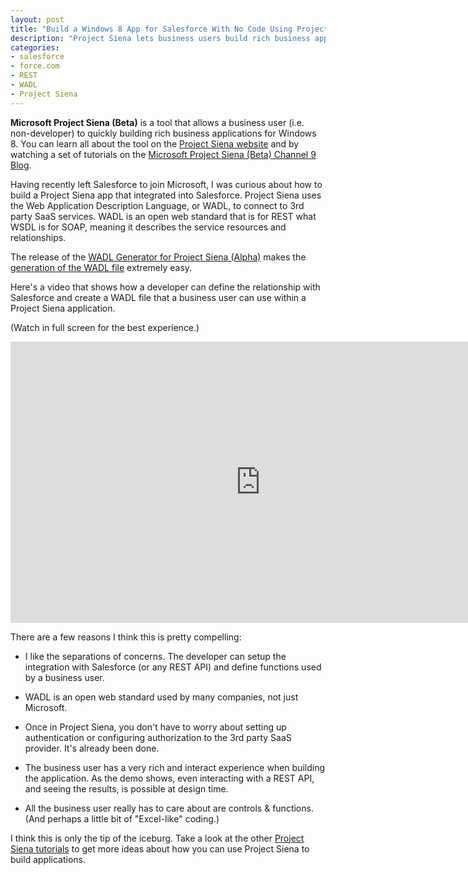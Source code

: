 ```yaml
---
layout: post
title: "Build a Windows 8 App for Salesforce With No Code Using Project Siena"
description: "Project Siena lets business users build rich business applications for Windows 8. See how you can build a Windows 8 application using Project Siena that connects to data in Salesforce."
categories: 
- salesforce
- force.com
- REST
- WADL
- Project Siena
---
```


**Microsoft Project Siena (Beta)** is a tool that allows a business user (i.e. non-developer) to quickly building rich business applications for Windows 8. You can learn all about the tool on the [Project Siena website](http://www.microsoft.com/en-us/projectsiena/default.aspx) and by watching a set of tutorials on the [Microsoft Project Siena (Beta) Channel 9 Blog](http://channel9.msdn.com/Blogs/Microsoft-Project-Siena).

Having recently left Salesforce to join Microsoft, I was curious about how to build a Project Siena app that integrated into Salesforce. Project Siena uses the Web Application Description Language, or WADL, to connect to 3rd party SaaS services. WADL is an open web standard that is for REST what WSDL is for SOAP, meaning it describes the service resources and relationships.

The release of the [WADL Generator for Project Siena (Alpha)](http://gallery.technet.microsoft.com/WADL-Generator-for-Siena-cc311ee9) makes the [generation of the WADL file](http://social.technet.microsoft.com/wiki/contents/articles/23838.project-siena-creating-a-wadl-configuration-file.aspx) extremely easy.

Here's a video that shows how a developer can define the relationship with Salesforce and create a WADL file that a business user can use within a Project Siena application.

(Watch in full screen for the best experience.)

<iframe src="http://channel9.msdn.com/Blogs/Wade-Wegner-s-Channel-9-Blog/Create-a-Windows-8-App-with-Salesforce-Data-Using-Project-Siena/player?h=450&w=800" style="height:450px;width:800px;" allowFullScreen frameBorder="0" scrolling="no" ></iframe>

There are a few reasons I think this is pretty compelling:

* I like the separations of concerns. The developer can setup the integration with Salesforce (or any REST API) and define functions used by a business user.

* WADL is an open web standard used by many companies, not just Microsoft.

* Once in Project Siena, you don't have to worry about setting up authentication or configuring authorization to the 3rd party SaaS provider. It's already been done.

* The business user has a very rich and interact experience when building the application. As the demo shows, even interacting with a REST API, and seeing the results, is possible at design time.

* All the business user really has to care about are controls & functions. (And perhaps a little bit of "Excel-like" coding.)

I think this is only the tip of the iceburg. Take a look at the other [Project Siena tutorials](http://channel9.msdn.com/Blogs/Microsoft-Project-Siena) to get more ideas about how you can use Project Siena to build applications.